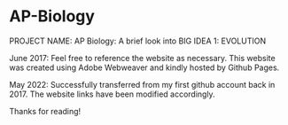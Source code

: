 # AP-Biology
PROJECT NAME: AP Biology: A brief look into BIG IDEA 1: EVOLUTION

June 2017:
Feel free to reference the website as necessary.
This website was created using Adobe Webweaver and kindly hosted by Github Pages.

May 2022:
Successfully transferred from my first github account back in 2017.
The website links have been modified accordingly.

Thanks for reading!
